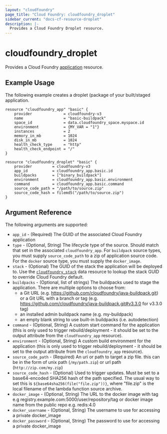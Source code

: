 ```yaml
---
layout: "cloudfoundry"
page_title: "Cloud Foundry: cloudfoundry_droplet"
sidebar_current: "docs-cf-resource-droplet"
description: |-
  Provides a Cloud Foundry Droplet resource.
---
```


# cloudfoundry_droplet

Provides a Cloud Foundry [application](https://docs.cloudfoundry.org/devguide/deploy-apps/deploy-app.html) resource.

## Example Usage

The following example creates a droplet (package of your built/staged application.

```hcl
resource "cloudfoundry_app" "basic" {
	provider              = cloudfoundry-v3
	name                  = "basic-buildpack"
	space_id              = data.cloudfoundry_space.myspace.id
	environment           = {MY_VAR = "1"}
	instances             = 2
	memory_in_mb          = 1024
	disk_in_mb            = 1024
	health_check_type     = "http"
	health_check_endpoint = "/"
}

resource "cloudfoundry_droplet" "basic" {
	provider         = cloudfoundry-v3
	app_id           = cloudfoundry_app.basic.id
	buildpacks       = ["binary_buildpack"]
	environment      = cloudfoundry_app.basic.environment
	command          = cloudfoundry_app.basic.command
	source_code_path = "/path/to/source.zip"
	source_code_hash = filemd5("/path/to/source.zip")
}
```

## Argument Reference

The following arguments are supported:

* `app_id` - (Required) The GUID of the associated Cloud Foundry application
* `type` - (Optional, String) The lifecycle type of the source. Should match that set in the associated `cloudfoundry_app`. For `buildpack` source types, you must supply `source_code_path` to a zip of application source code. For the `docker` source type, you must supply the `docker_image`.
* `stack` - (Optional) The GUID of the stack the application will be deployed to. Use the [`cloudfoundry_stack`](website/docs/d/stack.html.markdown) data resource to lookup the stack GUID to override Cloud Foundry default.
* `buildpacks` - (Optional, list of strings) The buildpacks used to stage the application. There are multiple options to choose from:
   * a Git URL (e.g. https://github.com/cloudfoundry/java-buildpack.git) or a Git URL with a branch or tag (e.g. https://github.com/cloudfoundry/java-buildpack.git#v3.3.0 for v3.3.0 tag)
   * an installed admin buildpack name (e.g. my-buildpack)
   * an empty blank string to use built-in buildpacks (i.e. autodetection)
* `command` - (Optional, String) A custom start command for the application (this is only used to trigger rebuild/deployment - it should be set to the output attribute from the `cloudfoundry_app` resource).
* `environment` - (Optional, String) A custom build environment for the application (this is only used to trigger rebuild/deployment - it should be set to the output attribute from the `cloudfoundry_app` resource).
* `source_code_path` - (Required) An uri or path to target a zip file. this can be in the form of unix path (`/my/path.zip`) or url path (`http://zip.com/my.zip`)
* `source_code_hash` - (Optional) Used to trigger updates. Must be set to a base64-encoded SHA256 hash of the path specified. The usual way to set this is `${base64sha256(file("file.zip"))}`,
where "file.zip" is the local filename of the lambda function source archive.
* `docker_image` - (Optional, String) The URL to the docker image with tag e.g registry.example.com:5000/user/repository/tag or docker image name from the public repo e.g. redis:4.0
* `docker_username` - (Optional, String) The username to use for accessing a private docker_image
* `docker_password` - (Optional, String) The password to use for accessing a private docker_image
